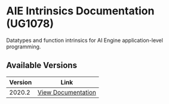 # AIE Intrinsics Documentation (UG1078)

Datatypes and function intrinsics for AI Engine application-level programming.

## Available Versions

| Version | Link                                  |
|---------|-------------------------------------|
| 2020.2  | [View Documentation](https://xilinx.github.io/aie_intrinsics/2020.2/html_doc_customer/index.html) |



